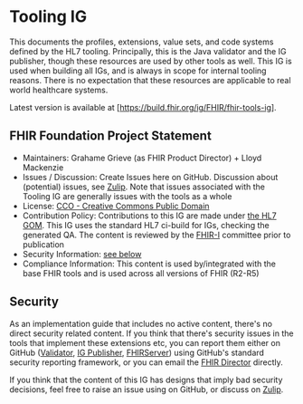 # Tooling IG

This documents the profiles, extensions, value sets, and code systems 
defined by the HL7 tooling. Principally, this is the Java validator and 
the IG publisher, though these resources are used by other tools as well.
This IG is used when building all IGs, and is always in scope for internal 
tooling reasons. There is no expectation that these resources are applicable to real 
world healthcare systems.

Latest version is available at [https://build.fhir.org/ig/FHIR/fhir-tools-ig].

## FHIR Foundation Project Statement

* Maintainers: Grahame Grieve (as FHIR Product Director) + Lloyd Mackenzie
* Issues / Discussion: Create Issues here on GitHub. Discussion about (potential) issues, see [Zulip](https://chat.fhir.org/#narrow/stream/179239-tooling). Note that issues associated with the Tooling IG are generally issues with the tools as a whole
* License: [CCO - Creative Commons Public Domain](https://github.com/FHIR/fhir-tools-ig/blob/master/LICENSE.txt)
* Contribution Policy: Contributions to this IG are made under [the HL7 GOM](https://www.hl7.org/permalink/?GOM). This IG uses the standard HL7 ci-build for IGs, checking the generated QA. The content is reviewed by the [FHIR-I](https://www.hl7.org/Special/committees/fiwg/index.cfm) committee prior to publication
* Security Information: [see below](#security)
* Compliance Information: This content is used by/integrated with the base FHIR tools and is used across all versions of FHIR (R2-R5)

## Security

As an implementation guide that includes no active content, there's no direct security related content. 
If you think that there's security issues in the tools that implement these extensions etc, you can report them 
either on GitHub ([Validator](https://github.com/hapifhir/org.hl7.fhir.core), 
[IG Publisher](https://github.com/HL7/fhir-ig-publisher), [FHIRServer](https://github.com/HealthIntersections/fhirserver)) 
using GitHub's standard security reporting framework, or you can email the [FHIR Director](mailto:fhir-director@hl7.org) directly.

If you think that the content of this IG has designs that imply bad security decisions, feel free to raise 
an issue using on GitHub, or discuss on [Zulip](https://chat.fhir.org/#narrow/stream/179239-tooling). 
